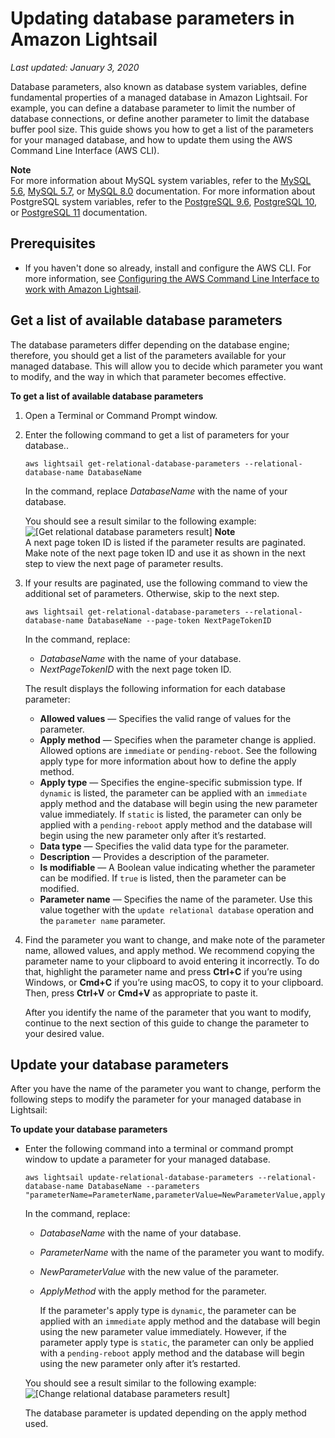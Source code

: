 # Updating database parameters in Amazon Lightsail<a name="amazon-lightsail-updating-database-parameters"></a>

 *Last updated: January 3, 2020* 

Database parameters, also known as database system variables, define fundamental properties of a managed database in Amazon Lightsail\. For example, you can define a database parameter to limit the number of database connections, or define another parameter to limit the database buffer pool size\. This guide shows you how to get a list of the parameters for your managed database, and how to update them using the AWS Command Line Interface \(AWS CLI\)\.

**Note**  
For more information about MySQL system variables, refer to the [MySQL 5\.6](https://dev.mysql.com/doc/refman/5.6/en/server-system-variables.html), [MySQL 5\.7](https://dev.mysql.com/doc/refman/5.7/en/server-system-variables.html), or [MySQL 8\.0](https://dev.mysql.com/doc/refman/8.0/en/server-system-variables.html) documentation\. For more information about PostgreSQL system variables, refer to the [PostgreSQL 9\.6](https://www.postgresql.org/docs/9.6/index.html), [PostgreSQL 10](https://www.postgresql.org/docs/10/index.html), or [PostgreSQL 11](https://www.postgresql.org/docs/11/index.html) documentation\.

## Prerequisites<a name="prerequisites-to-update-database-parameters"></a>
+ If you haven't done so already, install and configure the AWS CLI\. For more information, see [Configuring the AWS Command Line Interface to work with Amazon Lightsail](lightsail-how-to-set-up-and-configure-aws-cli.md)\.

## Get a list of available database parameters<a name="get-database-parameters"></a>

The database parameters differ depending on the database engine; therefore, you should get a list of the parameters available for your managed database\. This will allow you to decide which parameter you want to modify, and the way in which that parameter becomes effective\.

**To get a list of available database parameters**

1. Open a Terminal or Command Prompt window\.

1. Enter the following command to get a list of parameters for your database\.\.

   ```
   aws lightsail get-relational-database-parameters --relational-database-name DatabaseName
   ```

   In the command, replace *DatabaseName* with the name of your database\.

   You should see a result similar to the following example:  
![\[Get relational database parameters result\]](https://d9yljz1nd5001.cloudfront.net/en_us/c61ab0669fef62b2778d591e8e619b4d/images/amazon-lightsail-get-database-parameters-result.png)
**Note**  
A next page token ID is listed if the parameter results are paginated\. Make note of the next page token ID and use it as shown in the next step to view the next page of parameter results\.

1. If your results are paginated, use the following command to view the additional set of parameters\. Otherwise, skip to the next step\.

   ```
   aws lightsail get-relational-database-parameters --relational-database-name DatabaseName --page-token NextPageTokenID
   ```

   In the command, replace:
   + *DatabaseName* with the name of your database\.
   + *NextPageTokenID* with the next page token ID\.

   The result displays the following information for each database parameter:
   + **Allowed values** — Specifies the valid range of values for the parameter\.
   + **Apply method** — Specifies when the parameter change is applied\. Allowed options are `immediate` or `pending-reboot`\. See the following apply type for more information about how to define the apply method\.
   + **Apply type** — Specifies the engine\-specific submission type\. If `dynamic` is listed, the parameter can be applied with an `immediate` apply method and the database will begin using the new parameter value immediately\. If `static` is listed, the parameter can only be applied with a `pending-reboot` apply method and the database will begin using the new parameter only after it’s restarted\.
   + **Data type** — Specifies the valid data type for the parameter\.
   + **Description** — Provides a description of the parameter\.
   + **Is modifiable** — A Boolean value indicating whether the parameter can be modified\. If `true` is listed, then the parameter can be modified\.
   + **Parameter name** — Specifies the name of the parameter\. Use this value together with the `update relational database` operation and the `parameter name` parameter\.

1. Find the parameter you want to change, and make note of the parameter name, allowed values, and apply method\. We recommend copying the parameter name to your clipboard to avoid entering it incorrectly\. To do that, highlight the parameter name and press **Ctrl\+C** if you’re using Windows, or **Cmd\+C** if you’re using macOS, to copy it to your clipboard\. Then, press **Ctrl\+V** or **Cmd\+V** as appropriate to paste it\.

   After you identify the name of the parameter that you want to modify, continue to the next section of this guide to change the parameter to your desired value\.

## Update your database parameters<a name="update-database-parameters"></a>

After you have the name of the parameter you want to change, perform the following steps to modify the parameter for your managed database in Lightsail:

**To update your database parameters**
+ Enter the following command into a terminal or command prompt window to update a parameter for your managed database\.

  ```
  aws lightsail update-relational-database-parameters --relational-database-name DatabaseName --parameters "parameterName=ParameterName,parameterValue=NewParameterValue,applyMethod=ApplyMethod"
  ```

  In the command, replace:
  + *DatabaseName* with the name of your database\.
  + *ParameterName* with the name of the parameter you want to modify\.
  + *NewParameterValue* with the new value of the parameter\.
  + *ApplyMethod* with the apply method for the parameter\.

    If the parameter's apply type is `dynamic`, the parameter can be applied with an `immediate` apply method and the database will begin using the new parameter value immediately\. However, if the parameter apply type is `static`, the parameter can only be applied with a `pending-reboot` apply method and the database will begin using the new parameter only after it’s restarted\.

  You should see a result similar to the following example:  
![\[Change relational database parameters result\]](https://d9yljz1nd5001.cloudfront.net/en_us/c61ab0669fef62b2778d591e8e619b4d/images/amazon-lightsail-update-database-parameters-result.png)

  The database parameter is updated depending on the apply method used\.
